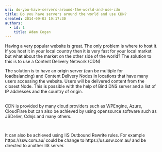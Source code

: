 ```yaml
---
uri: do-you-have-servers-around-the-world-and-use-cdn
title: Do you have servers around the world and use CDN?
created: 2014-09-03 19:17:30
authors:
  - id: 1
    title: Adam Cogan
---
```





<span class='intro'> ​​​​Having a very popular website is great. The only problem is where to host it. If you host it in your local country then it is very fast for your local market but what about the market on the other side of the world? The solution to this is to use a Content Delivery Network (CDN)<br> </span>

<p>The solution is to have an origin server (can be multiple for loadbalancing)&#160;and Content Delivery Nodes in locations that have many users accessing the website.&#160;Users will be delivered content from the closest Node. This is possible with the help of Bind DNS server and a list of IP addresses and the country of origin.​<br><br></p><p>​CDN is provided by many cloud providers such as WPEngine, Azure, CloudFlare but can also be achieved by using opensource software such as​ JSDelivr​, Cdnjs and many others​.<br></p><p><br></p><p>It can also be achieved using IIS Outbound Rewrite rules. For example https&#58;//ssw.com.au/ could be change to https&#58;//us.ssw.com.au/ and be directed to another IIS server.<br></p>


